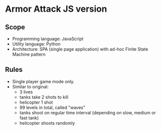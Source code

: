 Armor Attack JS version
=======================

Scope
-----
* Programming language: JavaScript
* Utility language: Python
* Architecture: SPA (single page application) with ad-hoc Finite State Machine pattern

Rules
-----
* Single player game mode only.
* Similar to original:
  - 3 lives
  - tanks take 2 shots to kill
  - helicopter 1 shot
  - 99 levels in total, called "waves"
  - tanks shoot on regular time interval (depending on slow, medium or fast tank)
  - helicopter shoots randomly


